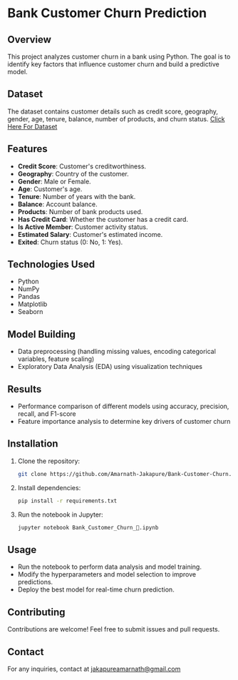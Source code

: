 # Bank Customer Churn Prediction 

## Overview
This project analyzes customer churn in a bank using Python. The goal is to identify key factors that influence customer churn and build a predictive model.

## Dataset
The dataset contains customer details such as credit score, geography, gender, age, tenure, balance, number of products, and churn status.
[Click Here For Dataset ](https://www.kaggle.com/code/ahmedismaiil/bank-customer-churn-using-smote-nn)

## Features
- **Credit Score**: Customer's creditworthiness.
- **Geography**: Country of the customer.
- **Gender**: Male or Female.
- **Age**: Customer's age.
- **Tenure**: Number of years with the bank.
- **Balance**: Account balance.
- **Products**: Number of bank products used.
- **Has Credit Card**: Whether the customer has a credit card.
- **Is Active Member**: Customer activity status.
- **Estimated Salary**: Customer's estimated income.
- **Exited**: Churn status (0: No, 1: Yes).

## Technologies Used
- Python
- NumPy
- Pandas
- Matplotlib
- Seaborn

## Model Building
- Data preprocessing (handling missing values, encoding categorical variables, feature scaling)
- Exploratory Data Analysis (EDA) using visualization techniques

## Results
- Performance comparison of different models using accuracy, precision, recall, and F1-score
- Feature importance analysis to determine key drivers of customer churn

## Installation
1. Clone the repository:
   ```sh
   git clone https://github.com/Amarnath-Jakapure/Bank-Customer-Churn.git
   ```
2. Install dependencies:
   ```sh
   pip install -r requirements.txt
   ```
3. Run the notebook in Jupyter:
   ```sh
   jupyter notebook Bank_Customer_Churn_🏦.ipynb
   ```

## Usage
- Run the notebook to perform data analysis and model training.
- Modify the hyperparameters and model selection to improve predictions.
- Deploy the best model for real-time churn prediction.

## Contributing
Contributions are welcome! Feel free to submit issues and pull requests.



## Contact
For any inquiries, contact at jakapureamarnath@gmail.com


